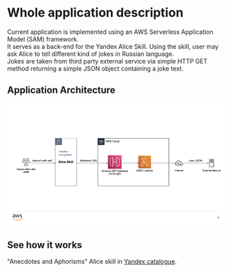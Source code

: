 # Whole application description
Current application is implemented using an AWS Serverless Application Model (SAM) framework.<br/>
It serves as a back-end for the Yandex Alice Skill.
Using the skill, user may ask Alice to tell different kind of jokes in Russian language.
<br/>
Jokes are taken from third party external service via simple HTTP GET method returning a simple JSON object containing a joke text.

## Application Architecture

![Alice Skill Design](https://github.com/cobalt12345/alice-russian-jokes/blob/540f02d1e3e122f33d1ee36eb5e6667b78175d98/alice-skill-design.png)

## See how it works
"Anecdotes and Aphorisms" Alice skill in <a href="">Yandex catalogue</a>.
